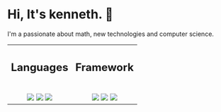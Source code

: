 # Hi, It's kenneth. 👋 

I'm a passionate about math, new technologies and computer science.
<br>


<table>
  <tr>
    <td>
        <h2>Languages</h2>
    </td>
    <td>
        <h2>Framework</h2>

  </tr>
  <!-- 2nd row -->
  <tr>
    <!-- languages -->
    <td>
        <div align='center'>
        <br>
        <img src='https://img.shields.io/badge/PHP-777BB4?style=for-the-badge&logo=php&logoColor=white'>
        <img src='https://img.shields.io/badge/JavaScript-F7DF1E?style=for-the-badge&logo=javascript&logoColor=black'>
        <img src='https://img.shields.io/badge/Markdown-000000?style=for-the-badge&logo=markdown&logoColor=white'>
        </div>
    </td>
     <!-- Framework -->
    <td>
        <div align='center'>
        <br>
        <img src='https://img.shields.io/badge/Node.js-43853D?style=for-the-badge&logo=node.js&logoColor=white'>
        <img src='https://img.shields.io/badge/JavaScript-323330?style=for-the-badge&logo=javascript&logoColor=F7DF1E'>
        <img src='https://img.shields.io/badge/Markdown-000000?style=for-the-badge&logo=markdown&logoColor=white'>
        </div>
    </td>
    <!-- cli -->
   <!--  <td>
        <div align='center'>
        <br>
        <img src='https://img.shields.io/badge/GIT-E44C30?style=for-the-badge&logo=git&logoColor=white'>
        <img src='https://img.shields.io/badge/Node.js-43853D?style=for-the-badge&logo=node.js&logoColor=white'>
        <img src='https://img.shields.io/badge/JavaScript-323330?style=for-the-badge&logo=javascript&logoColor=F7DF1E'>
        <img src='https://img.shields.io/badge/Markdown-000000?style=for-the-badge&logo=markdown&logoColor=white'>
        </div>
    </td> -->
  </tr>
</table>


